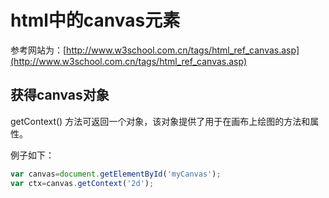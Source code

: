 # html中的canvas元素

参考网站为：[http://www.w3school.com.cn/tags/html_ref_canvas.asp](http://www.w3school.com.cn/tags/html_ref_canvas.asp)

## 获得canvas对象

getContext() 方法可返回一个对象，该对象提供了用于在画布上绘图的方法和属性。

例子如下：
```javascript
var canvas=document.getElementById('myCanvas');
var ctx=canvas.getContext('2d');
```
